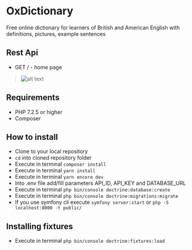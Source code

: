 # OxDictionary
 Free online dictionary for learners of British and American English with definitions, pictures, example sentences

## Rest Api
 * GET / - home page
 > ![alt text](https://github.com/alexanderzenchenko/odclient/blob/master/screen.PNG)

## Requirements
* PHP 7.2.5 or higher
* Composer

## How to install
* Clone to your local repository
* `cd` into cloned repository folder
* Execute in terminal `composer install`
* Execute in terminal `yarn install`
* Execute in terminal `yarn encore dev`
* Into .env file add/fill parameters API_ID, API_KEY and DATABASE_URL
* Execute in terminal `php bin/console doctrine:database:create`
* Execute in terminal `php bin/console doctrine:migrations:migrate`
* If you use symfony cli execute `symfony server:start` or `php -S localhost:8000 -t public/` 


## Installing fixtures
* Execute in terminal `php bin/console doctrine:fixtures:load`
